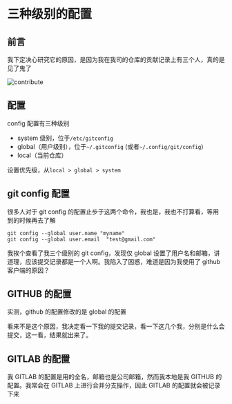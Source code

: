 # 三种级别的配置

## 前言

我下定决心研究它的原因，是因为我在我司的仓库的贡献记录上有三个人，真的是见了鬼了

![contribute](https://wpimg.wallstcn.com/ff636a96-3cb3-43ed-b507-4f101d070bc7.png)

## 配置

config 配置有三种级别

- system 级别，位于`/etc/gitconfig`
- global（用户级别），位于`~/.gitconfig` (或者`~/.config/git/config`)
- local（当前仓库）

设置优先级，从`local > global > system`

## git config 配置

很多人对于 git config 的配置止步于这两个命令，我也是，我也不打算看，等用到的时候再去了解

```shell
git config --global user.name "myname"
git config --global user.email  "test@gmail.com"
```

我挨个查看了我三个级别的 git config，发现仅 global 设置了用户名和邮箱，讲道理，应该提交记录都是一个人啊。我陷入了困惑，难道是因为我使用了 github 客户端的原因？

## GITHUB 的配置

实测，github 的配置修改的是 global 的配置

看来不是这个原因，我决定看一下我的提交记录，看一下这几个我，分别是什么会提交，这一看，结果就出来了。

## GITLAB 的配置

我 GITLAB 的配置是用的全名，邮箱也是公司邮箱，然而我本地是我 GITHUB 的配置。我常会在 GITLAB 上进行合并分支操作，因此 GITLAB 的配置就会被记录下来
